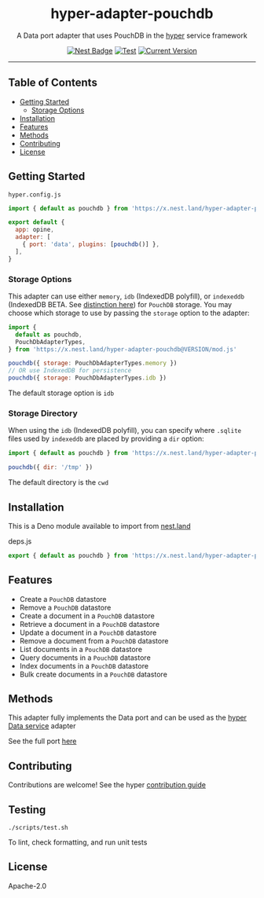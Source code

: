<h1 align="center">hyper-adapter-pouchdb</h1>
<p align="center">A Data port adapter that uses PouchDB in the <a href="https://hyper.io/">hyper</a>  service framework</p>
</p>
<p align="center">
  <a href="https://nest.land/package/hyper-adapter-pouchdb"><img src="https://nest.land/badge.svg" alt="Nest Badge" /></a>
  <a href="https://github.com/hyper63/hyper-adapter-pouchdb/actions/workflows/test.yml"><img src="https://github.com/hyper63/hyper-adapter-pouchdb/actions/workflows/test.yml/badge.svg" alt="Test" /></a>
  <a href="https://github.com/hyper63/hyper-adapter-pouchdb/tags/"><img src="https://img.shields.io/github/tag/hyper63/hyper-adapter-pouchdb" alt="Current Version" /></a>
</p>

---

## Table of Contents

- [Getting Started](#getting-started)
  - [Storage Options](#storage-options)
- [Installation](#installation)
- [Features](#features)
- [Methods](#methods)
- [Contributing](#contributing)
- [License](#license)

## Getting Started

`hyper.config.js`

```js
import { default as pouchdb } from 'https://x.nest.land/hyper-adapter-pouchdb@VERSION/mod.js'

export default {
  app: opine,
  adapter: [
    { port: 'data', plugins: [pouchdb()] },
  ],
}
```

### Storage Options

This adapter can use either `memory`, `idb` (IndexedDB polyfill), or `indexeddb` (IndexedDB BETA.
See [distinction here](https://pouchdb.com/2020/02/12/pouchdb-7.2.0.html)) for `PouchDB` storage.
You may choose which storage to use by passing the `storage` option to the adapter:

```js
import {
  default as pouchdb,
  PouchDbAdapterTypes,
} from 'https://x.nest.land/hyper-adapter-pouchdb@VERSION/mod.js'

pouchdb({ storage: PouchDbAdapterTypes.memory })
// OR use IndexedDB for persistence
pouchdb({ storage: PouchDbAdapterTypes.idb })
```

The default storage option is `idb`

### Storage Directory

When using the `idb` (IndexedDB polyfill), you can specify where `.sqlite` files used by `indexeddb`
are placed by providing a `dir` option:

```js
import { default as pouchdb } from 'https://x.nest.land/hyper-adapter-pouchdb@VERSION/mod.js'

pouchdb({ dir: '/tmp' })
```

The default directory is the `cwd`

## Installation

This is a Deno module available to import from
[nest.land](https://nest.land/package/hyper-adapter-pouchdb)

deps.js

```js
export { default as pouchdb } from 'https://x.nest.land/hyper-adapter-pouchdb@VERSION/mod.js'
```

## Features

- Create a `PouchDB` datastore
- Remove a `PouchDB` datastore
- Create a document in a `PouchDB` datastore
- Retrieve a document in a `PouchDB` datastore
- Update a document in a `PouchDB` datastore
- Remove a document from a `PouchDB` datastore
- List documents in a `PouchDB` datastore
- Query documents in a `PouchDB` datastore
- Index documents in a `PouchDB` datastore
- Bulk create documents in a `PouchDB` datastore

## Methods

This adapter fully implements the Data port and can be used as the
[hyper Data service](https://docs.hyper.io/data-api) adapter

See the full port [here](https://nest.land/package/hyper-port-data)

## Contributing

Contributions are welcome! See the hyper
[contribution guide](https://docs.hyper.io/oss/contributing-to-hyper)

## Testing

```
./scripts/test.sh
```

To lint, check formatting, and run unit tests

## License

Apache-2.0
